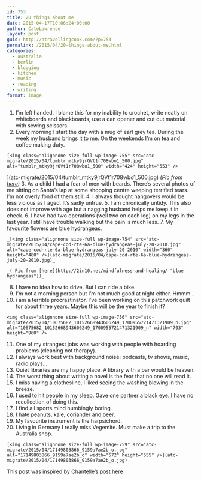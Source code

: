 ```yaml
---
id: 753
title: 20 things about me
date: 2015-04-17T10:06:24+00:00
author: CateLawrence
layout: post
guid: http://atravellingcook.com/?p=753
permalink: /2015/04/20-things-about-me.html
categories:
  - australia
  - berlin
  - blogging
  - kitchen
  - music
  - reading
  - writing
format: image
---
```

  1. I&#8217;m left handed. I blame this for my inability to crochet, write neatly on whiteboards and blackboards, use a can opener and cut out material with sewing scissors.
  2. Every morning I start the day with a mug of earl grey tea. During the week my husband brings it to me. On the weekends I&#8217;m on tea and coffee making duty.
  
    [<img class="alignnone size-full wp-image-755" src="atc-migrate/2015/04/tumblr_mtky9jrQVt1r708wbo1_500.jpg" alt="tumblr_mtky9jrQVt1r708wbo1_500" width="424" height="553" />
  
](atc-migrate/2015/04/tumblr_mtky9jrQVt1r708wbo1_500.jpg) _(Pic from [here](http://my-place-of-recovery.tumblr.com/post/68118021407))_
  3. As a child I had a fear of men with beards. There&#8217;s several photos of me sitting on Santa&#8217;s lap at some shopping centre weeping terrified tears. I&#8217;m not overly fond of them still.
  4. I always thought hangovers would be less vicious as I aged. It&#8217;s sadly untrue.
  5. I am chronically untidy. This also does not improve with age but a nagging husband helps me keep it in check.
  6. I have had two operations (well two on each leg) on my legs in the last year. I still have trouble walking but the pain is much less.
  7. My favourite flowers are blue hydrangeas.
  
    _[<img class="alignnone size-full wp-image-754" src="atc-migrate/2015/04/cape-cod-rte-6a-blue-hydrangeas-july-20-2010.jpg" alt="cape-cod-rte-6a-blue-hydrangeas-july-20-2010" width="360" height="480" />](atc-migrate/2015/04/cape-cod-rte-6a-blue-hydrangeas-july-20-2010.jpg)_
  
    _( Pic from [here](http://2in10.net/mindfulness-and-healing/ "blue hydrangeas"))_
  8. I have no idea how to drive. But I can ride a bike.
  9. I&#8217;m not a morning person but I&#8217;m not much good at night either. Hmmm&#8230;
 10. i am a terrible procrastinator. I&#8217;ve been working on this patchwork quilt for about three years. Maybe this will be the year to finish it?
  
    <img class="alignnone size-full wp-image-756" src="atc-migrate/2015/04/10675682_10152668943606249_1700955721471321909_n.jpg" alt="10675682_10152668943606249_1700955721471321909_n" width="703" height="960" />
 11. One of my strangest jobs was working with people with hoarding problems (cleaning not therapy).
 12. I always work best with background noise: podcasts, tv shows, music, radio plays&#8230;
 13. Quiet libraries are my happy place. A library with a bar would be heaven.
 14. The worst thing about writing a novel is the fear that no one will read it.
 15. I miss having a clothesline, I liked seeing the washing blowing in the breeze.
 16. I used to hit people in my sleep. Gave one partner a black eye. I have no recollection of doing this.
 17. I find all sports mind numbingly boring.
 18. I hate peanuts, kale, coriander and beer.
 19. My favourite instrument is the harpsichord.
 20. Living in Germany I really miss Vegemite. Must make a trip to the Australia shop.
  
    [<img class="alignnone size-full wp-image-759" src="atc-migrate/2015/04/17149803866_9159a7ae2b_o.jpg" alt="17149803866_9159a7ae2b_o" width="572" height="555" />](atc-migrate/2015/04/17149803866_9159a7ae2b_o.jpg)



This post was inspired by Chantelle&#8217;s post [here](http://fatmumslim.com.au/20-things-about-me/)